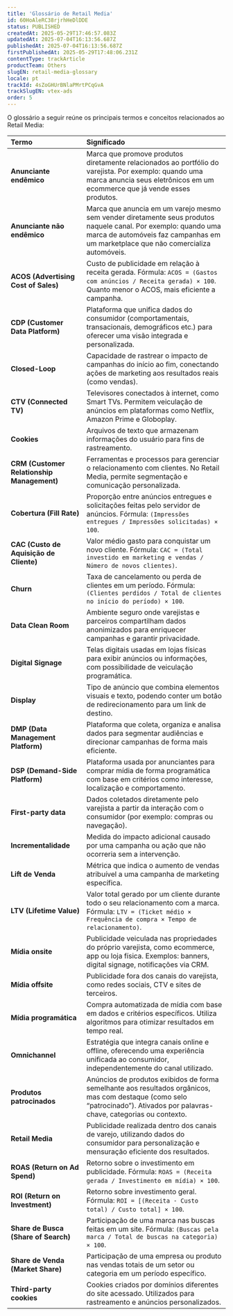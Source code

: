 ```yaml
---
title: 'Glossário de Retail Media'
id: 60HoAleRC38rjrhHeDlDDE
status: PUBLISHED
createdAt: 2025-05-29T17:46:57.083Z
updatedAt: 2025-07-04T16:13:56.687Z
publishedAt: 2025-07-04T16:13:56.687Z
firstPublishedAt: 2025-05-29T17:48:06.231Z
contentType: trackArticle
productTeam: Others
slugEN: retail-media-glossary
locale: pt
trackId: 4sZoGHUrBNlaPMrtPCqGvA
trackSlugEN: vtex-ads
order: 5
---
```


O glossário a seguir reúne os principais termos e conceitos relacionados ao Retail Media:

| Termo | Significado |
| :---- | :---- |
| **Anunciante endêmico** | Marca que promove produtos diretamente relacionados ao portfólio do varejista. Por exemplo: quando uma marca anuncia seus eletrônicos em um ecommerce que já vende esses produtos. |
| **Anunciante não endêmico** | Marca que anuncia em um varejo mesmo sem vender diretamente seus produtos naquele canal. Por exemplo: quando uma marca de automóveis faz campanhas em um marketplace que não comercializa automóveis. |
| **ACOS (Advertising Cost of Sales)** | Custo de publicidade em relação à receita gerada. Fórmula: `ACOS = (Gastos com anúncios / Receita gerada) × 100`. Quanto menor o ACOS, mais eficiente a campanha. |
| **CDP (Customer Data Platform)** | Plataforma que unifica dados do consumidor (comportamentais, transacionais, demográficos etc.) para oferecer uma visão integrada e personalizada. |
| **Closed-Loop** | Capacidade de rastrear o impacto de campanhas do início ao fim, conectando ações de marketing aos resultados reais (como vendas). |
| **CTV (Connected TV)** | Televisores conectados à internet, como Smart TVs. Permitem veiculação de anúncios em plataformas como Netflix, Amazon Prime e Globoplay. |
| **Cookies** | Arquivos de texto que armazenam informações do usuário para fins de rastreamento. |
| **CRM (Customer Relationship Management)** | Ferramentas e processos para gerenciar o relacionamento com clientes. No Retail Media, permite segmentação e comunicação personalizada. |
| **Cobertura (Fill Rate)** | Proporção entre anúncios entregues e solicitações feitas pelo servidor de anúncios. Fórmula: `(Impressões entregues / Impressões solicitadas) × 100`. |
| **CAC (Custo de Aquisição de Cliente)** | Valor médio gasto para conquistar um novo cliente. Fórmula: `CAC = (Total investido em marketing e vendas / Número de novos clientes)`. |
| **Churn** | Taxa de cancelamento ou perda de clientes em um período. Fórmula: `(Clientes perdidos / Total de clientes no início do período) × 100`. |
| **Data Clean Room** | Ambiente seguro onde varejistas e parceiros compartilham dados anonimizados para enriquecer campanhas e garantir privacidade. |
| **Digital Signage** | Telas digitais usadas em lojas físicas para exibir anúncios ou informações, com possibilidade de veiculação programática. |
| **Display** | Tipo de anúncio que combina elementos visuais e texto, podendo conter um botão de redirecionamento para um link de destino. |
| **DMP (Data Management Platform)** | Plataforma que coleta, organiza e analisa dados para segmentar audiências e direcionar campanhas de forma mais eficiente. |
| **DSP (Demand-Side Platform)** | Plataforma usada por anunciantes para comprar mídia de forma programática com base em critérios como interesse, localização e comportamento. |
| **First-party data** | Dados coletados diretamente pelo varejista a partir da interação com o consumidor (por exemplo: compras ou navegação). |
| **Incrementalidade** | Medida do impacto adicional causado por uma campanha ou ação que não ocorreria sem a intervenção. |
| **Lift de Venda** | Métrica que indica o aumento de vendas atribuível a uma campanha de marketing específica. |
| **LTV (Lifetime Value)** | Valor total gerado por um cliente durante todo o seu relacionamento com a marca. Fórmula: `LTV = (Ticket médio × Frequência de compra × Tempo de relacionamento)`. |
| **Mídia onsite** | Publicidade veiculada nas propriedades do próprio varejista, como ecommerce, app ou loja física. Exemplos: banners, digital signage, notificações via CRM. |
| **Mídia offsite** | Publicidade fora dos canais do varejista, como redes sociais, CTV e sites de terceiros. |
| **Mídia programática** | Compra automatizada de mídia com base em dados e critérios específicos. Utiliza algoritmos para otimizar resultados em tempo real. |
| **Omnichannel** | Estratégia que integra canais online e offline, oferecendo uma experiência unificada ao consumidor, independentemente do canal utilizado. |
| **Produtos patrocinados** | Anúncios de produtos exibidos de forma semelhante aos resultados orgânicos, mas com destaque (como selo “patrocinado”). Ativados por palavras-chave, categorias ou contexto. |
| **Retail Media** | Publicidade realizada dentro dos canais de varejo, utilizando dados do consumidor para personalização e mensuração eficiente dos resultados. |
| **ROAS (Return on Ad Spend)** | Retorno sobre o investimento em publicidade. Fórmula: `ROAS = (Receita gerada / Investimento em mídia) × 100`. |
| **ROI (Return on Investment)** | Retorno sobre investimento geral. Fórmula: `ROI = [(Receita - Custo total) / Custo total] × 100`. |
| **Share de Busca (Share of Search)** | Participação de uma marca nas buscas feitas em um site. Fórmula: `(Buscas pela marca / Total de buscas na categoria) × 100`. |
| **Share de Venda (Market Share)** | Participação de uma empresa ou produto nas vendas totais de um setor ou categoria em um período específico. |
| **Third-party cookies** | Cookies criados por domínios diferentes do site acessado. Utilizados para rastreamento e anúncios personalizados. |
